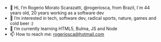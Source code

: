 - 👋 Hi, I’m Rogerio Morato Scarazatti, @rogeriosca, from Brazil, I´m 44 years old, 20 years working as a software dev 
- 👀 I’m interested in tech, software dev, radical sports, nature, games and cold beer :)
- 🌱 I’m currently learning HTML5, Bulma, JS and Node
- 📫 How to reach me: rogeriosca@hotmail.com

<!---
rogeriosca/rogeriosca is a ✨ special ✨ repository because its `README.md` (this file) appears on your GitHub profile.
You can click the Preview link to take a look at your changes.
--->
